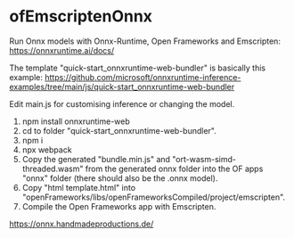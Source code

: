 # ofEmscriptenOnnx

Run Onnx models with Onnx-Runtime, Open Frameworks and Emscripten:
https://onnxruntime.ai/docs/


The template "quick-start_onnxruntime-web-bundler" is basically this example: https://github.com/microsoft/onnxruntime-inference-examples/tree/main/js/quick-start_onnxruntime-web-bundler

Edit main.js for customising inference or changing the model.

1. npm install onnxruntime-web
2. cd to folder "quick-start_onnxruntime-web-bundler".
2. npm i
3. npx webpack
4. Copy the generated "bundle.min.js" and "ort-wasm-simd-threaded.wasm" from the generated onnx folder into the OF apps "onnx" folder (there should also be the .onnx model).
5. Copy "html template.html" into "openFrameworks/libs/openFrameworksCompiled/project/emscripten".
6. Compile the Open Frameworks app with Emscripten.

https://onnx.handmadeproductions.de/
